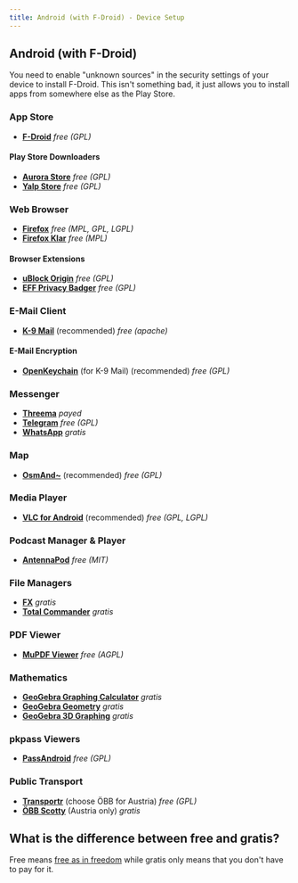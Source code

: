 ```yaml
---
title: Android (with F-Droid) - Device Setup
---
```

## Android (with F-Droid)

You need to enable "unknown sources" in the security settings of your device to install F-Droid.
This isn't something bad, it just allows you to install apps from somewhere else as the Play Store.

### App Store

- [**F-Droid**](https://f-droid.org/) _free (GPL)_

#### Play Store Downloaders

- [**Aurora Store**](https://f-droid.org/packages/com.dragons.aurora/) _free (GPL)_
- [**Yalp Store**](https://f-droid.org/packages/com.github.yeriomin.yalpstore/) _free (GPL)_


### Web Browser

- [**Firefox**](https://f-droid.org/packages/de.marmaro.krt.ffupdater/) _free (MPL, GPL, LGPL)_
- [**Firefox Klar**](https://f-droid.org/packages/org.mozilla.klar/) _free (MPL)_

#### Browser Extensions

- [**uBlock Origin**](https://addons.mozilla.org/firefox/addon/ublock-origin/) _free (GPL)_
- [**EFF Privacy Badger**](https://addons.mozilla.org/firefox/addon/privacy-badger17/) _free (GPL)_


### E-Mail Client

- [**K-9 Mail**](https://f-droid.org/packages/com.fsck.k9/) (recommended) _free (apache)_

#### E-Mail Encryption

- [**OpenKeychain**](https://f-droid.org/packages/org.sufficientlysecure.keychain/) (for K-9 Mail) (recommended) _free (GPL)_


### Messenger

- [**Threema**](https://threema.ch/download) _payed_
- [**Telegram**](https://f-droid.org/packages/org.telegram.messenger/) _free (GPL)_
- [**WhatsApp**](https://play.google.com/store/apps/details?id=com.whatsapp) _gratis_


### Map

- [**OsmAnd~**](https://f-droid.org/packages/net.osmand.plus/) (recommended) _free (GPL)_


### Media Player

- [**VLC for Android**](https://play.google.com/store/apps/details?id=org.videolan.vlc) (recommended) _free (GPL, LGPL)_


### Podcast Manager & Player

- [**AntennaPod**](https://f-droid.org/packages/de.danoeh.antennapod/) _free (MIT)_


### File Managers

- [**FX**](https://play.google.com/store/apps/details?id=nextapp.fx) _gratis_
- [**Total Commander**](https://play.google.com/store/apps/details?id=com.ghisler.android.TotalCommander) _gratis_


### PDF Viewer

- [**MuPDF Viewer**](https://f-droid.org/packages/com.artifex.mupdf.viewer.app/) _free (AGPL)_


### Mathematics

- [**GeoGebra Graphing Calculator**](https://play.google.com/store/apps/details?id=org.geogebra.android) _gratis_
- [**GeoGebra Geometry**](https://play.google.com/store/apps/details?id=org.geogebra.android.geometry) _gratis_
- [**GeoGebra 3D Graphing**](https://play.google.com/store/apps/details?id=org.geogebra.android.g3d) _gratis_


### pkpass Viewers

- [**PassAndroid**](https://f-droid.org/packages/org.ligi.passandroid/) _free (GPL)_


### Public Transport

- [**Transportr**](https://f-droid.org/packages/de.grobox.liberario/) (choose ÖBB for Austria) _free (GPL)_
- [**ÖBB Scotty**](https://play.google.com/store/apps/details?id=de.hafas.android.oebb) (Austria only) _gratis_


## What is the difference between free and gratis?

Free means [free as in freedom](https://www.gnu.org/philosophy/free-sw.html) while gratis only means that
you don't have to pay for it.
